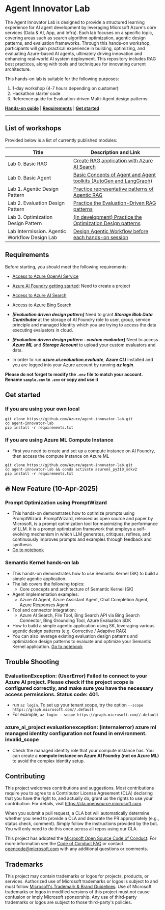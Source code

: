 # Agent Innovator Lab

The Agent Innovator Lab is designed to provide a structured learning experience for AI agent development by leveraging Microsoft Azure's core services (Data & AI, App, and Infra). Each lab focuses on a specific topic, covering areas such as search algorithm optimization, agentic design patterns, and evaluation frameworks. Through this hands-on workshop, participants will gain practical experience in building, optimizing, and evaluating Azure-based AI agents, ultimately driving innovation and enhancing real-world AI system deployment.
This repository includes RAG best practices, along with tools and techniques for innovating current architecture. 


This hands-on lab is suitable for the following purposes:

1. 1-day workshop (4-7 hours depending on customer)
2. Hackathon starter code
3. Reference guide for Evaluation-driven Multi-Agent design patterns


[**Hands-on guide**](https://azure.github.io/agent-innovator-lab/) | [**Requirements**](#requirements) | [**Get started**](#get-started) 

----------------------------------------------------------------------------------------

## List of workshops

Provided below is a list of currently published modules:

| Title  | Description and Link  |
|-------|-----|
| Lab 0. Basic RAG | [Create RAG application with Azure AI Search](0_basic-rag)  |
| Lab 0. Basic Agent | [Basic Concepts of Agent and Agent toolkits (AutoGen and LangGraph)](0_basic-agent) |
| Lab 1. Agentic Design Pattern | [Practice representative patterns of Agentic RAG](1_agentic-design-ptn) |
| Lab 2. Evaluation Design Pattern | [Practice the Evaluation-Driven RAG patterns](2_eval-design-ptn) |
| Lab 3. Optimization Design Pattern | [(In development) Practice the Optimization Design patterns](3_optimization-design-ptn)   |
| Lab Intermission. Agentic Workflow Design Lab | [Design Agentic Workflow before each hands-on session ](lab_intermission) |
 

## Requirements
Before starting, you should meet the following requirements:

- [Access to Azure OpenAI Service](https://go.microsoft.com/fwlink/?linkid=2222006)
- [Azure AI Foundry getting started](https://int.ai.azure.com/explore/gettingstarted): Need to create a project
- [Access to Azure AI Search](https://learn.microsoft.com/en-us/azure/search/search-what-is-azure-search)
- [Access to Azure Bing Search](https://learn.microsoft.com/en-us/bing/search-apis/bing-web-search/create-bing-search-service-resource)

- ***[Evaluation driven design pattern]*** Need to grant ***Storage Blob Data Contributor*** at the storage of AI Foundry role to user, group, service principle and managed Identity which you are trying to access the data executing evaluators in cloud.

- ***[Evaluation driven design pattern - custom evaluator]*** Need to access ***Azure ML*** and ***Storage Account*** to upload your custom evaluators and data.

- In order to run ***azure.ai.evaluation.evaluate***, ***Azure CLI*** installed and you are logged into your Azure account by running ***az login***.


**Please do not forget to modify the `.env` file to match your account. Rename `sample.env` to `.env` or copy and use it**

## Get started

### If you are using your own local 
```shell
git clone https://github.com/Azure/agent-innovator-lab.git
cd agent-innovator-lab 
pip install -r requirements.txt
```

### If you are using Azure ML Compute Instance
- First you need to create and set up a compute instance on AI Foundry, then access the compute instance on Azure ML 
```shell
git clone https://github.com/Azure/agent-innovator-lab.git
cd agent-innovator-lab && conda activate azureml_py310_sdkv2
pip install -r requirements.txt
```

## 🔥 New Feature (10-Apr-2025)

### Prompt Optimization using PromptWizard<br>
- This hands-on demonstrates how to optimize prompts using PromptWizard. PromptWizard, released as open source and paper by Microsoft, is a prompt optimization tool for maximizing the performance of LLM. It is a prompt optimization framework that employs a self-evolving mechanism in which LLM generates, critiques, refines, and continuously improves prompts and examples through feedback and synthesis
- <a href="https://github.com/Azure/agent-innovator-lab/tree/main/3_optimization-design-ptn/03_prompt-optimization">Go to notebook</a>

### Semantic Kernel hands-on lab<br>
- This hands-on demonstrates how to use Semantic Kernel (SK) to build a simple agentic application.
- The lab covers the following topics:
    - Core concepts and architecture of Semantic Kernel (SK)
- Agent implementation examples:
    - Azure AI Agent, Azure Assistant Agent, Chat Completion Agent, Azure Responses Agent
- Tool and connector integration:
    - Azure AI Search, File Tool, Bing Search API via Bing Search Connector, Bing Grounding Tool, Azure Evaluation SDK 
- How to build a simple agentic application using SK, leveraging various agentic design patterns (e.g. Corrective / Adaptive RAG)
- You can also leverage existing evaluation design patterns and optimization design patterns to evaluate and optimize your Semantic Kernel application.
  <a href="https://github.com/Azure/agent-innovator-lab/blob/main/0_basic-agent/SK/1_basic-concept-with-sk.ipynb">Go to notebook</a>


## Trouble Shooting

### EvaluationException: (UserError) Failed to connect to your Azure AI project. Please check if the project scope is configured correctly, and make sure you have the necessary access permissions. Status code: 401.
- run `az login`. To set up your tenant scope, try the option `--scope https://graph.microsoft.com//.default`
- For example, `az login --scope https://graph.microsoft.com//.default`

### azure_ai_project evaluationexception: (internalerror) azure ml managed identity configuration not found in environment. invalid_scope
- Check the managed identity role that your compute instance has. You can create a **compute instance on Azure AI Foundry (not on Azure ML)** to avoid the complex identity setup. 

## Contributing

This project welcomes contributions and suggestions.  Most contributions require you to agree to a
Contributor License Agreement (CLA) declaring that you have the right to, and actually do, grant us
the rights to use your contribution. For details, visit https://cla.opensource.microsoft.com.

When you submit a pull request, a CLA bot will automatically determine whether you need to provide
a CLA and decorate the PR appropriately (e.g., status check, comment). Simply follow the instructions
provided by the bot. You will only need to do this once across all repos using our CLA.

This project has adopted the [Microsoft Open Source Code of Conduct](https://opensource.microsoft.com/codeofconduct/).
For more information see the [Code of Conduct FAQ](https://opensource.microsoft.com/codeofconduct/faq/) or
contact [opencode@microsoft.com](mailto:opencode@microsoft.com) with any additional questions or comments.

## Trademarks

This project may contain trademarks or logos for projects, products, or services. Authorized use of Microsoft 
trademarks or logos is subject to and must follow 
[Microsoft's Trademark & Brand Guidelines](https://www.microsoft.com/en-us/legal/intellectualproperty/trademarks/usage/general).
Use of Microsoft trademarks or logos in modified versions of this project must not cause confusion or imply Microsoft sponsorship.
Any use of third-party trademarks or logos are subject to those third-party's policies.
